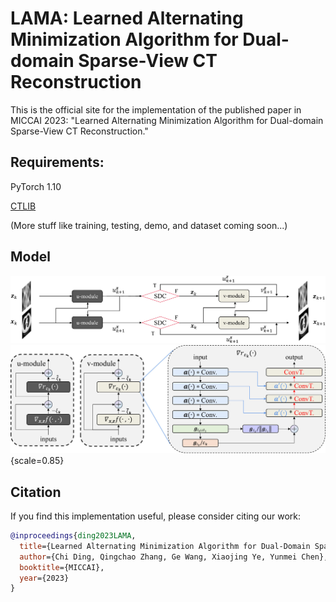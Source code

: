 # LAMA: Learned Alternating Minimization Algorithm for Dual-domain Sparse-View CT Reconstruction

This is the official site for the implementation of the published paper in MICCAI 2023: "Learned Alternating Minimization Algorithm for Dual-domain Sparse-View CT Reconstruction."


## Requirements:
PyTorch 1.10

[CTLIB](https://github.com/xwj01/CTLIB)

(More stuff like training, testing, demo, and dataset coming soon...)

## Model
![](https://github.com/chrisdcs/LAMA-Learned-Alternating-Minimization-Algorithm/blob/master/figures/iteration.jpg)
![](https://github.com/chrisdcs/LAMA-Learned-Alternating-Minimization-Algorithm/blob/master/figures/network.jpg){scale=0.85}

## Citation
If you find this implementation useful, please consider citing our work:
```bibtex
@inproceedings{ding2023LAMA,
  title={Learned Alternating Minimization Algorithm for Dual-Domain Sparse-View CT Reconstruction},
  author={Chi Ding, Qingchao Zhang, Ge Wang, Xiaojing Ye, Yunmei Chen},
  booktitle={MICCAI},
  year={2023}
}
```
